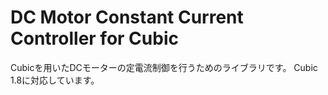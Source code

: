 # DC Motor Constant Current Controller for Cubic

Cubicを用いたDCモーターの定電流制御を行うためのライブラリです。
Cubic 1.8に対応しています。